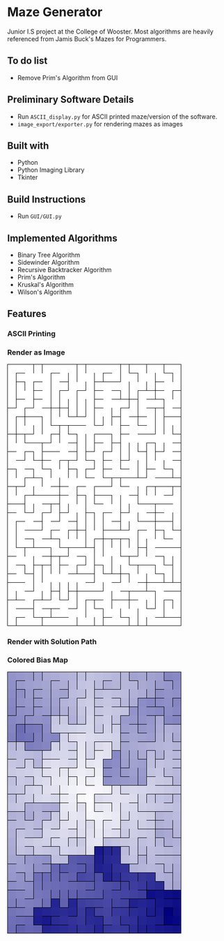 # Maze Generator
Junior I.S project at the College of Wooster. Most algorithms are heavily referenced from Jamis Buck's Mazes for Programmers. 

## To do list
* Remove Prim's Algorithm from GUI

## Preliminary Software Details
* Run `ASCII_display.py` for ASCII printed maze/version of the software.
* `image_export/exporter.py` for rendering mazes as images

## Built with
* Python
* Python Imaging Library
* Tkinter

## Build Instructions
* Run `GUI/GUI.py`

## Implemented Algorithms
* Binary Tree Algorithm
* Sidewinder Algorithm
* Recursive Backtracker Algorithm
* Prim's Algorithm
* Kruskal's Algorithm
* Wilson's Algorithm

## Features
### ASCII Printing
### Render as Image
![Image](https://github.com/karensuzue/Maze/blob/main/image_export/maze.png)
### Render with Solution Path
### Colored Bias Map
![Image](https://github.com/karensuzue/Maze/blob/main/image_export/maze-colored.png)

